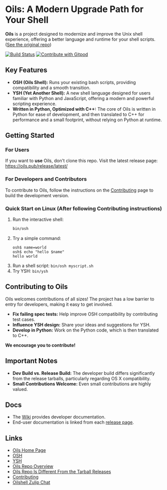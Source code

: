 # Oils: A Modern Upgrade Path for Your Shell

**Oils** is a project designed to modernize and improve the Unix shell experience, offering a better language and runtime for your shell scripts. ([See the original repo](https://github.com/oils-for-unix/oils))

[![Build Status](https://github.com/oils-for-unix/oils/actions/workflows/all-builds.yml/badge.svg?branch=master)](https://github.com/oils-for-unix/oils/actions/workflows/all-builds.yml)
<a href="https://gitpod.io/from-referrer/">
  <img src="https://img.shields.io/badge/Contribute%20with-Gitpod-908a85?logo=gitpod" alt="Contribute with Gitpod" />
</a>

## Key Features

*   **OSH (Oils Shell):** Runs your existing bash scripts, providing compatibility and a smooth transition.
*   **YSH (Yet Another Shell):** A new shell language designed for users familiar with Python and JavaScript, offering a modern and powerful scripting experience.
*   **Written in Python, Optimized with C++:** The core of Oils is written in Python for ease of development, and then translated to C++ for performance and a small footprint, without relying on Python at runtime.

## Getting Started

### For Users

If you want to **use** Oils, don't clone this repo. Visit the latest release page: <https://oils.pub/release/latest/>

### For Developers and Contributors

To contribute to Oils, follow the instructions on the [Contributing](https://github.com/oils-for-unix/oils/wiki/Contributing) page to build the development version.

### Quick Start on Linux (After following Contributing instructions)

1.  Run the interactive shell:
    ```bash
    bin/osh
    ```
2.  Try a simple command:
    ```osh
    osh$ name=world
    osh$ echo "hello $name"
    hello world
    ```
3.  Run a shell script: `bin/osh myscript.sh`
4.  Try YSH: `bin/ysh`

## Contributing to Oils

Oils welcomes contributions of all sizes! The project has a low barrier to entry for developers, making it easy to get involved.

*   **Fix failing spec tests:** Help improve OSH compatibility by contributing test cases.
*   **Influence YSH design:** Share your ideas and suggestions for YSH.
*   **Develop in Python:** Work on the Python code, which is then translated to C++.

**We encourage you to contribute!**

## Important Notes

*   **Dev Build vs. Release Build:** The developer build differs significantly from the release tarballs, particularly regarding OS X compatibility.
*   **Small Contributions Welcome:** Even small contributions are highly valued.

## Docs

*   The [Wiki](https://github.com/oils-for-unix/oils/wiki) provides developer documentation.
*   End-user documentation is linked from each [release page](https://oils.pub/releases.html).

## Links

*   [Oils Home Page](https://oils.pub/)
*   [OSH](https://oils.pub/cross-ref.html#OSH)
*   [YSH](https://oils.pub/cross-ref.html#YSH)
*   [Oils Repo Overview](doc/repo-overview.md)
*   [Oils Repo Is Different From the Tarball Releases](https://github.com/oils-for-unix/oils/wiki/The-Oils-Repo-Is-Different-From-the-Tarball-Releases)
*   [Contributing](https://github.com/oils-for-unix/oils/wiki/Contributing)
*   [Oilshell Zulip Chat](https://oilshell.zulipchat.com/)